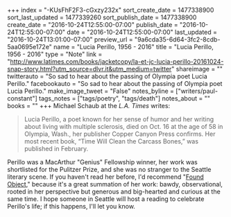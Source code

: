 +++
index = "-KUsFhF2F3-cGxzy232x"
sort_create_date = 1477338900
sort_last_updated = 1477339260
sort_publish_date = 1477338900
create_date = "2016-10-24T12:55:00-07:00"
publish_date = "2016-10-24T12:55:00-07:00"
date = "2016-10-24T12:55:00-07:00"
last_updated = "2016-10-24T13:01:00-07:00"
preview_url = "9a6cda35-6d64-3fc2-8cdb-5aa0695e172e"
name = "Lucia Perillo, 1956 - 2016"
title = "Lucia Perillo, 1956 - 2016"
type = "Note"
link = "http://www.latimes.com/books/jacketcopy/la-et-jc-lucia-perillo-20161024-snap-story.html?utm_source=dlvr.it&utm_medium=twitter"
shareimage = ""
twitterauto = "So sad to hear about the passing of Olympia poet Lucia Perillo."
facebookauto = "So sad to hear about the passing of Olympia poet Lucia Perillo."
make_image_tweet = "False"
notes_byline = ["writers/paul-constant"]
tags_notes = ["tags/poetry", "tags/death"]
notes_about = ""
books = ""
+++
Michael Schaub at the *L.A. Times* writes:

<blockquote>Lucia Perillo, a poet known for her sense of humor and her writing about living with multiple sclerosis, died on Oct. 16 at the age of 58 in Olympia, Wash., her publisher Copper Canyon Press confirms. Her most recent book, “Time Will Clean the Carcass Bones,” was published in February.</blockquote>

Perillo was a MacArthur "Genius" Fellowship winner, her work was shortlisted for the Pulitzer Prize, and she was no stranger to the Seattle literary scene. If you haven't read her before, I'd recommend "[Found Object](https://www.poetryfoundation.org/poems-and-poets/poems/detail/53123)," because it's a great summation of her work: bawdy, observational, rooted in her perspective but generous and big-hearted and curious at the same time. I hope someone in Seattle will host a reading to celebrate Perillo's life; if this happens, I'll let you know.